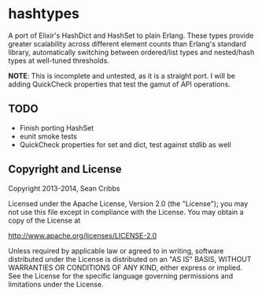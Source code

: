 # hashtypes

A port of Elixir's HashDict and HashSet to plain Erlang. These types
provide greater scalability across different element counts than
Erlang's standard library, automatically switching between
ordered/list types and nested/hash types at well-tuned thresholds.

**NOTE**: This is incomplete and untested, as it is a straight port. I
will be adding QuickCheck properties that test the gamut of API operations.

## TODO

* Finish porting HashSet
* eunit smoke tests
* QuickCheck properties for set and dict, test against stdlib as well

## Copyright and License

Copyright 2013-2014, Sean Cribbs

Licensed under the Apache License, Version 2.0 (the "License");
you may not use this file except in compliance with the License.
You may obtain a copy of the License at

http://www.apache.org/licenses/LICENSE-2.0

Unless required by applicable law or agreed to in writing, software
distributed under the License is distributed on an "AS IS" BASIS,
WITHOUT WARRANTIES OR CONDITIONS OF ANY KIND, either express or implied.
See the License for the specific language governing permissions and
limitations under the License.
